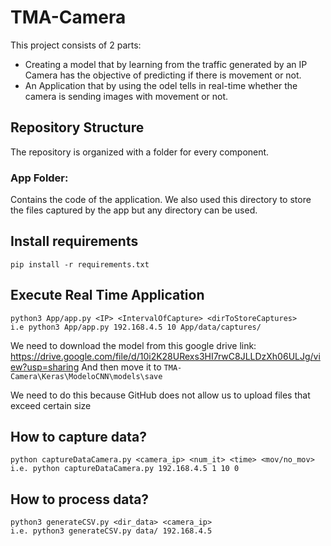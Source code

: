 # TMA-Camera
This project consists of 2 parts:
- Creating a model that by learning from the  traffic generated by an IP Camera has the objective of predicting if there is movement or not.
- An Application that by using the odel tells in real-time whether the camera is sending images with movement or not.

## Repository Structure
The repository is organized with a folder for every component.
### App Folder:
Contains the code of the application.
We also used this directory to store the files captured by the app but any directory can be used.


## Install requirements
```pip install -r requirements.txt```

## Execute Real Time Application
```
python3 App/app.py <IP> <IntervalOfCapture> <dirToStoreCaptures>
i.e python3 App/app.py 192.168.4.5 10 App/data/captures/
```

We need to download the model from this google drive link: https://drive.google.com/file/d/10i2K28URexs3HI7rwC8JLLDzXh06ULJg/view?usp=sharing And then move it to ```TMA-Camera\Keras\ModeloCNN\models\save```

We need to do this because GitHub does not allow us to upload files that exceed certain size

## How to capture data?
```
python captureDataCamera.py <camera_ip> <num_it> <time> <mov/no_mov>
i.e. python captureDataCamera.py 192.168.4.5 1 10 0
```

## How to process data?
```
python3 generateCSV.py <dir_data> <camera_ip>
i.e. python3 generateCSV.py data/ 192.168.4.5
```





